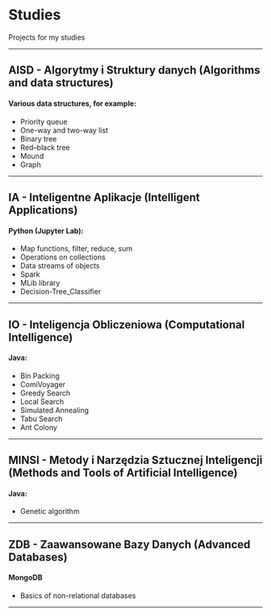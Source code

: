 # Studies

Projects for my studies

---

## AISD - Algorytmy i Struktury danych (Algorithms and data structures)

#### Various data structures, for example:

- Priority queue
- One-way and two-way list
- Binary tree
- Red–black tree
- Mound
- Graph

---

## IA - Inteligentne Aplikacje (Intelligent Applications)

#### Python (Jupyter Lab):
- Map functions, filter, reduce, sum
- Operations on collections
- Data streams of objects
- Spark
- MLib library
- Decision-Tree_Classifier

---

## IO - Inteligencja Obliczeniowa (Computational Intelligence)

#### Java:
- Bin Packing
- ComiVoyager
- Greedy Search
- Local Search
- Simulated Annealing
- Tabu Search
- Ant Colony

---

## MINSI - Metody i Narzędzia Sztucznej Inteligencji (Methods and Tools of Artificial Intelligence)

#### Java:
- Genetic algorithm
---

## ZDB - Zaawansowane Bazy Danych (Advanced Databases)

#### MongoDB
- Basics of non-relational databases

---
